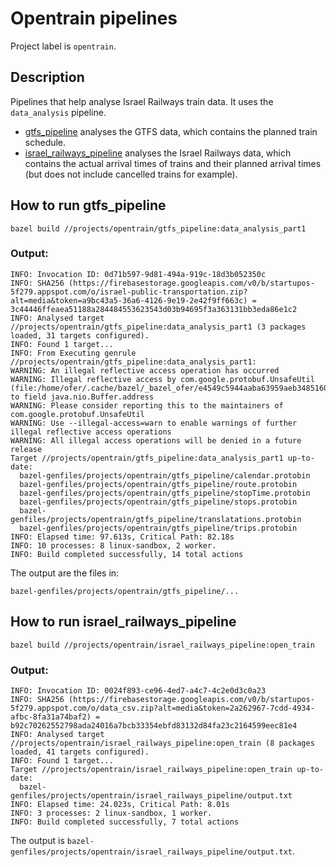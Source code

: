 # Opentrain pipelines

Project label is `opentrain`.

## Description

Pipelines that help analyse Israel Railways train data. It uses the `data_analysis` pipeline.
* [gtfs_pipeline](gtfs_pipeline) analyses the GTFS data, which contains the planned train schedule.
* [israel_railways_pipeline](israel_railways_pipeline) analyses the Israel Railways data, which contains the actual arrival times of trains and their planned arrival times (but does not include cancelled trains for example).



## How to run gtfs_pipeline

`bazel build //projects/opentrain/gtfs_pipeline:data_analysis_part1`

### Output:
```
INFO: Invocation ID: 0d71b597-9d81-494a-919c-18d3b052350c
INFO: SHA256 (https://firebasestorage.googleapis.com/v0/b/startupos-5f279.appspot.com/o/israel-public-transportation.zip?alt=media&token=a9bc43a5-36a6-4126-9e19-2e42f9ff663c) = 3c44446ffeaea51188a284484553623543d03b94695f3a363131bb3eda86e1c2
INFO: Analysed target //projects/opentrain/gtfs_pipeline:data_analysis_part1 (3 packages loaded, 31 targets configured).
INFO: Found 1 target...
INFO: From Executing genrule //projects/opentrain/gtfs_pipeline:data_analysis_part1:
WARNING: An illegal reflective access operation has occurred
WARNING: Illegal reflective access by com.google.protobuf.UnsafeUtil (file:/home/ofer/.cache/bazel/_bazel_ofer/e4549c5944aaba63959aeb34851601b9/external/mvncom_google_protobuf_protobuf_java/jar/mvncom_google_protobuf_protobuf_java.jar) to field java.nio.Buffer.address
WARNING: Please consider reporting this to the maintainers of com.google.protobuf.UnsafeUtil
WARNING: Use --illegal-access=warn to enable warnings of further illegal reflective access operations
WARNING: All illegal access operations will be denied in a future release
Target //projects/opentrain/gtfs_pipeline:data_analysis_part1 up-to-date:
  bazel-genfiles/projects/opentrain/gtfs_pipeline/calendar.protobin
  bazel-genfiles/projects/opentrain/gtfs_pipeline/route.protobin
  bazel-genfiles/projects/opentrain/gtfs_pipeline/stopTime.protobin
  bazel-genfiles/projects/opentrain/gtfs_pipeline/stops.protobin
  bazel-genfiles/projects/opentrain/gtfs_pipeline/translatations.protobin
  bazel-genfiles/projects/opentrain/gtfs_pipeline/trips.protobin
INFO: Elapsed time: 97.613s, Critical Path: 82.18s
INFO: 10 processes: 8 linux-sandbox, 2 worker.
INFO: Build completed successfully, 14 total actions
```

The output are the files in:

`bazel-genfiles/projects/opentrain/gtfs_pipeline/...`


## How to run israel_railways_pipeline

`bazel build //projects/opentrain/israel_railways_pipeline:open_train`

### Output:

```
INFO: Invocation ID: 0024f893-ce96-4ed7-a4c7-4c2e0d3c0a23
INFO: SHA256 (https://firebasestorage.googleapis.com/v0/b/startupos-5f279.appspot.com/o/data_csv.zip?alt=media&token=2a262967-7cdd-4934-afbc-8fa31a74baf2) = b92c70262552798ada24016a7bcb33354ebfd83132d84fa23c2164599eec81e4
INFO: Analysed target //projects/opentrain/israel_railways_pipeline:open_train (8 packages loaded, 41 targets configured).
INFO: Found 1 target...
Target //projects/opentrain/israel_railways_pipeline:open_train up-to-date:
  bazel-genfiles/projects/opentrain/israel_railways_pipeline/output.txt
INFO: Elapsed time: 24.023s, Critical Path: 8.01s
INFO: 3 processes: 2 linux-sandbox, 1 worker.
INFO: Build completed successfully, 7 total actions
```

The output is `bazel-genfiles/projects/opentrain/israel_railways_pipeline/output.txt`.
